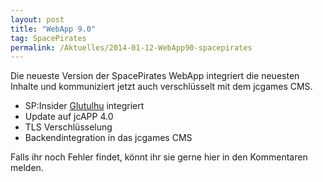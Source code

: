 ```yaml
---
layout: post
title: "WebApp 9.0"
tag: SpacePirates
permalink: /Aktuelles/2014-01-12-WebApp90-spacepirates
---
```


Die neueste Version der SpacePirates WebApp integriert die neuesten Inhalte und kommuniziert jetzt auch verschlüsselt mit dem jcgames CMS.

- SP:Insider [Glutulhu](https://spacepirates.jcgames.de/Weltraum/Aliens/Glukorianer/Glutulhu/) integriert
- Update auf jcAPP 4.0
- TLS Verschlüsselung
- Backendintegration in das jcgames CMS

Falls ihr noch Fehler findet, könnt ihr sie gerne hier in den Kommentaren melden.
